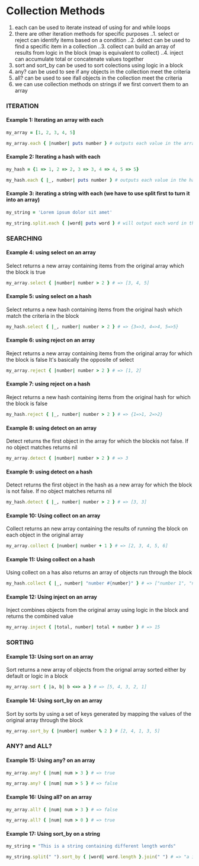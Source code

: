 # Collection Methods

1. each can be used to iterate instead of using for and while loops
2. there are other iteration methods for specific purposes
..1. select or reject can identify items based on a condition
..2. detect can be used to find a specific item in a collection
..3. collect can build an array of results from logic in the block (map is equivalent to collect)
..4. inject can accumulate total or concatenate values together
3. sort and sort_by can be used to sort colections using logic in a block
4. any? can be used to see if  any objects in the collection meet the criteria 
5. all? can be used to see ifall objects in the collection meet the criteria
6. we can use collection methods on strings if we first convert them to an array

### ITERATION

#### Example 1: Iterating an array with each

```ruby
my_array = [1, 2, 3, 4, 5]

my_array.each { |number| puts number } # outputs each value in the array in order and returns the array
```

#### Example 2: Iterating a hash with each

```ruby
my_hash = {1 => 1, 2 => 2, 3 => 3, 4 => 4, 5 => 5}

my_hash.each { |_, number| puts number } # outputs each value in the hash in order and returns the hash
```

#### Example 3: iterating a string with each (we have to use split first to turn it into an array)
```ruby
my_string = 'Lorem ipsum dolor sit amet'

my_string.split.each { |word| puts word } # will output each word in the string and return an array of the words
```
### SEARCHING

#### Example 4: using select on an array
Select returns a new array containing items from the original array which  the block is true
```ruby
my_array.select { |number| number > 2 } # => [3, 4, 5] 
```
#### Example 5: using select on a hash
Select returns a new hash containing items from the original hash which match the criteria in the block
```ruby
my_hash.select { |_, number| number > 2 } # => {3=>3, 4=>4, 5=>5}
```
#### Example 6: using reject on an array
Reject returns a new array containing items from the original array for which the block is false
It's basically the opposite of select
```ruby
my_array.reject { |number| number > 2 } # => [1, 2] 
```
#### Example 7: using reject on a hash
Reject returns a new hash containing items from the original hash for which the block is false
```ruby
my_hash.reject { |_, number| number > 2 } # => {1=>1, 2=>2}
```

#### Example 8: using detect on an array
Detect returns the first object in the array for which the blockis not false. If no object matches returns nil

```ruby
my_array.detect { |number| number > 2 } # => 3
```
#### Example 9: using detect on a hash
Detect returns the first object in the hash as a new array for which the block is not false.
If no object matches returns nil
```ruby
my_hash.detect { |_, number| number > 2 } # => [3, 3]
```
#### Example 10: Using collect on an array
Collect returns an new array containing the results of running the block on each object in the original array
```ruby
my_array.collect { |number| number + 1 } # => [2, 3, 4, 5, 6]
```
#### Example 11: Using collect on a hash
Using collect on a has also returns an array of objects run through the block
```ruby
my_hash.collect { |_, number| "number #{number}" } # => ["number 1", "number 2", "number 3", "number 4", "number 5"] 
```
#### Example 12: Using inject on an array
Inject combines objects from the original array using logic in the block and returns the combined value
```ruby
my_array.inject { |total, number| total + number } # => 15
```
### SORTING

#### Example 13: Using sort on an array
Sort returns a new array of objects from the orignal array sorted either by default or logic in a block
```ruby
my_array.sort { |a, b| b <=> a } # => [5, 4, 3, 2, 1]
```
#### Example 14: Using sort_by on an array
Sort by sorts by using a set of keys generated by mapping the values of the original array through the block
```ruby
my_array.sort_by { |number| number % 2 } # [2, 4, 1, 3, 5]
```
### ANY? and ALL?

#### Example 15: Using any? on an array
```ruby
my_array.any? { |num| num > 3 } # => true

my_array.any? { |num| num > 5 } # => false
```
#### Example 16: Using all? on an array
```ruby
my_array.all? { |num| num > 3 } # => false

my_array.all? { |num| num > 0 } # => true
```
#### Example 17: Using sort_by on a string
```ruby
my_string = "This is a string containing different length words"

my_string.split(" ").sort_by { |word| word.length }.join(" ") # => "a is This words string length different containing" 
```
